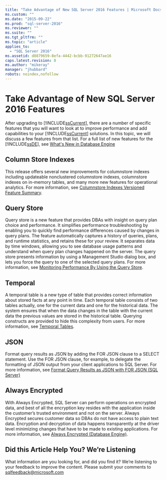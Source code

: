 ```yaml
---
title: "Take Advantage of New SQL Server 2016 Features | Microsoft Docs"
ms.custom: ""
ms.date: "2015-09-22"
ms.prod: "sql-server-2016"
ms.reviewer: ""
ms.suite: ""
ms.tgt_pltfrm: ""
ms.topic: "article"
applies_to: 
  - "SQL Server 2016"
ms.assetid: d8879659-8efa-4442-bcbb-91272647ae16
caps.latest.revision: 8
ms.author: "mikeray"
manager: "jhubbard"
robots: noindex,nofollow
---
```

# Take Advantage of New SQL Server 2016 Features
  After upgrading to [!INCLUDE[ssCurrent](../a9notintoc/includes/sscurrent-md.md)], there are a number of specific features that you will want to look at to improve performance and add capabilities to your [!INCLUDE[ssCurrent](../a9notintoc/includes/sscurrent-md.md)] solutions. In this topic, we will discuss a few features from that list. For a full list of new features for the [!INCLUDE[ssDE](../a9notintoc/includes/ssde-md.md)], see [What's New in Database Engine](../Topic/What's%20New%20in%20Database%20Engine.md)  
  
## Column Store Indexes  
 This release offers several new improvements for columnstore indexes including updateable nonclustered columnstore indexes, columnstore indexes on in-memory tables, and many more new features for operational analytics. For more information, see [Columnstore Indexes Versioned Feature Summary](../Topic/Columnstore%20Indexes%20Versioned%20Feature%20Summary.md).  
  
## Query Store  
 Query store is a new feature that provides DBAs with insight on query plan choice and performance. It simplifies performance troubleshooting by enabling you to quickly find performance differences caused by changes in query plans. The feature automatically captures a history of queries, plans, and runtime statistics, and retains these for your review. It separates data by time windows, allowing you to see database usage patterns and understand when query plan changes happened on the server. The query store presents information by using a Management Studio dialog box, and lets you force the query to one of the selected query plans. For more information, see [Monitoring Performance By Using the Query Store](../relational-databases/performance/monitoring-performance-by-using-the-query-store.md).  
  
## Temporal  
 A temporal table is a new type of table that provides correct information about stored facts at any point in time. Each temporal table consists of two tables actually, one for the current data and one for the historical data. The system ensures that when the data changes in the table with the current data the previous values are stored in the historical table. Querying constructs are provided to hide this complexity from users. For more information, see [Temporal Tables](../relational-databases/tables/temporal-tables.md).  
  
## JSON  
 Format query results as JSON by adding the FOR JSON clause to a SELECT statement. Use the FOR JSON clause, for example, to delegate the formatting of JSON output from your client applications to SQL Server. For more information, see [Format Query Results as JSON with FOR JSON &#40;SQL Server&#41;](../relational-databases/json/format-query-results-as-json-with-for-json-sql-server.md)  
  
## Always Encrypted  
 With Always Encrypted, SQL Server can perform operations on encrypted data, and best of all the encryption key resides with the application inside the customer’s trusted environment and not on the server. Always Encrypted secures customer data so DBAs do not have access to plain text data. Encryption and decryption of data happens transparently at the driver level minimizing changes that have to be made to existing applications. For more information, see [Always Encrypted &#40;Database Engine&#41;](../relational-databases/security/encryption/always-encrypted-database-engine.md).  
  
## Did this Article Help You? We’re Listening  
 What information are you looking for, and did you find it? We’re listening to your feedback to improve the content. Please submit your comments to [sqlfeedback@microsoft.com](mailto:sqlfeedback@microsoft.com?subject=Your%20feedback%20about%20the%20Take%20Advantage%20of%20New%20SQL%20Server%202016%20Features%20page)  
  
  